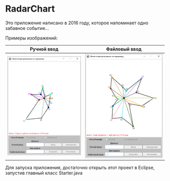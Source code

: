 # RadarChart

Это приложение написано в 2016 году, которое напоминает одно забавное событие...

Примеры изображений:

Ручной ввод             |  Файловый ввод
:-------------------------:|:-------------------------:
![Скриншот диаграммы](https://github.com/Elaboro/RadarChart/raw/master/screenshots/1.png)  |  ![Скриншот диаграммы](https://github.com/Elaboro/RadarChart/raw/master/screenshots/2.png)

Для запуска приложения, достаточно открыть этот проект в Eclipse, запустив главный класс Starter.java
